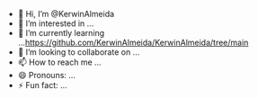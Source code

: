 - 👋 Hi, I’m @KerwinAlmeida
- 👀 I’m interested in ...
- 🌱 I’m currently learning ...https://github.com/KerwinAlmeida/KerwinAlmeida/tree/main
- 💞️ I’m looking to collaborate on ...
- 📫 How to reach me ...
- 😄 Pronouns: ...
- ⚡ Fun fact: ...

<!---
KerwinAlmeida/KerwinAlmeida is a ✨ special ✨ repository because its `README.md` (this file) appears on your GitHub profile.
You can click the Preview link to take a look at your changes.
--->
